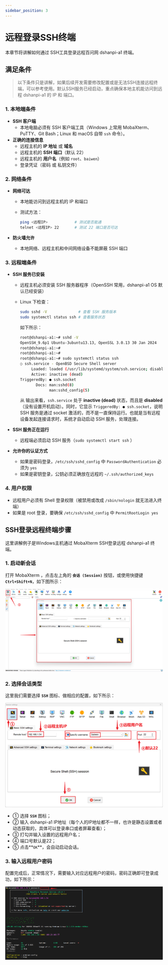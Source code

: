 ```yaml
---
sidebar_position: 3
---
```

# 远程登录SSH终端

本章节将讲解如何通过 SSH工具登录远程百问网 dshanpi-a1 终端。

## 满足条件

> 以下条件只是讲解，如果后续开发需要修改配置或是无法SSH连接远程终端，可以参考使用。默认SSH服务已经启动，重点确保本地主机能访问到远程 dshanpi-a1 的 IP 和 端口。

### **1. 本地端条件**

- **SSH 客户端**
  - 本地电脑必须有 SSH 客户端工具（Windows 上常用 MobaXterm、PuTTY、Git Bash；Linux 和 macOS 自带 `ssh` 命令）。
- **正确的连接信息**
  - 远程主机的 **IP 地址** 或 **域名**
  - 远程主机的 **SSH 端口**（默认 22）
  - 远程主机的 **用户名**（例如 `root`、`baiwen`）
  - 登录凭证（密码 或 私钥文件）

### **2. 网络条件**

- **网络可达**

  - 本地能访问到远程主机的 IP 和端口

  - 测试方法：

    ```bash
    ping <远程IP>            # 测试是否能通
    telnet <远程IP> 22       # 测试 22 端口是否可达
    ```

- **防火墙允许**

  - 本地网络、远程主机和中间网络设备不能屏蔽 SSH 端口

### **3. 远程端条件**

- **SSH 服务已安装**

  - 远程主机必须安装 SSH 服务器程序（OpenSSH 常用，dshanpi-a1 OS 默认已经安装）

  - Linux 下检查：

    ```bash
    sudo sshd -V              # 查看 SSH 服务版本
    sudo systemctl status ssh # 查看服务状态
    ```

    如下所示：

    ~~~bash
    root@dshanpi-a1:~# sshd -V
    OpenSSH_9.6p1 Ubuntu-3ubuntu13.13, OpenSSL 3.0.13 30 Jan 2024
    root@dshanpi-a1:~#
    root@dshanpi-a1:~#
    root@dshanpi-a1:~# sudo systemctl status ssh
    ○ ssh.service - OpenBSD Secure Shell server
         Loaded: loaded (/usr/lib/systemd/system/ssh.service; disabled; preset: ena>
         Active: inactive (dead)
    TriggeredBy: ● ssh.socket
           Docs: man:sshd(8)
                 man:sshd_config(5)
    ~~~

    从 输出来看，`ssh.service` 处于 **inactive (dead)** 状态，而且是 **disabled**（没有设置开机启动）。同时，它显示 `TriggeredBy: ● ssh.socket`，说明 SSH 服务是通过 socket 激活的，而不是一直保持运行。也就是当有远程设备发起连接请求时，系统才自动启动 SSH 服务，处理连接。

- **SSH 服务正在运行**
  - 远程端必须启动 SSH 服务（`sudo systemctl start ssh` ）

- **允许你的认证方式**
  - 如果是密码登录，`/etc/ssh/sshd_config` 中 `PasswordAuthentication` 必须为 `yes`
  - 如果是密钥登录，公钥必须正确放在远程的 `~/.ssh/authorized_keys`

### **4. 用户权限**

- 远程用户必须有 Shell 登录权限（被禁用或改成 `/sbin/nologin` 就无法进入终端）
- 如果是 root 登录，要确保 `/etc/ssh/sshd_config` 中 `PermitRootLogin yes`

## SSH登录远程终端步骤

这里讲解例子是Windows主机通过 MobaXterm SSH登录远程 dshanpi-a1 终端。

### 1. 启动新会话

打开 MobaXterm ，点击左上角的 **`会话 (Session)`** 按钮，或使用快捷键 **`Ctrl+Shift+N`**，如下图所示：

![image-20250808115942583](images/image-20250808115942583.png)

### 2. 选择会话类型

这里我们需要选择 **`SSH`** 图标、做相应的配置，如下所示：

![image-20250811115001849](images/image-20250811115001849.png)

- ① 选择 **`SSH`** 图标；
- ② 输入 dshanpi-a1 IP地址（每个人的IP地址都不一样，也许是静态设置或者动态获取的，具体可以登录串口或者屏幕查看）；
- ③ 打勾并输入设置的远程用户名；
- ④ 端口号默认是22；
- ⑤ 点击**`OK`**，会自动启动会话。

### 3. 输入远程用户密码

配置完成后，正常情况下，需要输入对应远程用户的密码，密码正确即可登录成功，如下所示：

![image-20250811115103727](images/image-20250811115103727.png)

